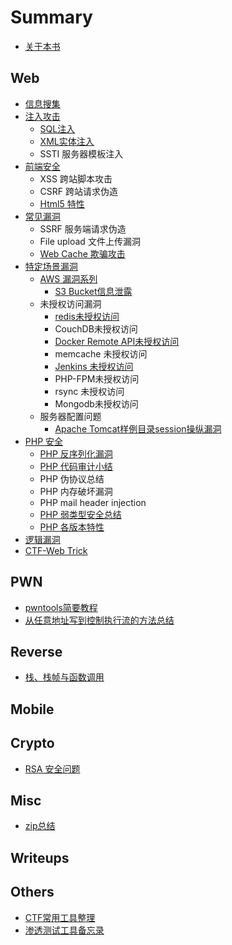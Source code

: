 # Summary

* [关于本书](README.md)

## Web

* [信息搜集](web/xin-xi-sou-ji.md)
* [注入攻击](web/zhu-ru.md)
  * [SQL注入](web/zhu-ru/sqlzhu-ru.md)
  * [XML实体注入](web/zhu-ru/xmlshi-ti-zhu-ru.md) 
  * SSTI 服务器模板注入
* [前端安全](web/qian-duan-an-quan.md)
  * XSS 跨站脚本攻击
  * CSRF 跨站请求伪造
  * [Html5 特性](web/qian-duan-an-quan/html5-te-xing.md)
* [常见漏洞](web/fu-wu-qi-duan-lou-dong.md)
  * SSRF 服务端请求伪造
  * File upload 文件上传漏洞
  * [Web Cache 欺骗攻击](web/fu-wu-qi-duan-lou-dong/web-cache-qi-pian-gong-ji.md)
* [特定场景漏洞](web/qi-ta-lou-dong.md)
  * [AWS 漏洞系列](web/qi-ta-lou-dong/aws-lou-dong-xi-lie.md)
    * [S3 Bucket信息泄露](web/qi-ta-lou-dong/aws-lou-dong-xi-lie/s3-bucketxin-xi-xie-lu.md)
  * 未授权访问漏洞
    * [redis未授权访问](web/qi-ta-lou-dong/rediswei-shou-quan-fang-wen.md)
    * CouchDB未授权访问
    * [Docker Remote API未授权访问](web/qi-ta-lou-dong/docker-remote-apiwei-shou-quan-fang-wen-lou-dong.md)
    * memcache 未授权访问
    * [Jenkins 未授权访问](web/qi-ta-lou-dong/jenkins-wei-shou-quan-fang-wen-lou-dong.md)
    * PHP-FPM未授权访问
    * rsync 未授权访问
    * Mongodb未授权访问
  * 服务器配置问题
    * [Apache Tomcat样例目录session操纵漏洞](web/qi-ta-lou-dong/apache-tomcatyang-li-mu-lu-session-cao-zong-lou-dong.md)
* [PHP 安全](web/php-an-quan.md)
  * [PHP 反序列化漏洞](web/php-an-quan/php-fan-xu-lie-hua-lou-dong.md)
  * [PHP 代码审计小结](web/php-an-quan/php-dai-ma-shen-ji-xiao-jie.md)
  * PHP 伪协议总结
  * PHP 内存破坏漏洞
  * PHP mail header injection
  * [PHP 弱类型安全总结](web/php-an-quan/phpruo-lei-xing-an-quan-zong-jie.md)
  * [PHP 各版本特性](web/php-an-quan/phpge-ban-ben-te-xing.md)
* [逻辑漏洞](web/luo-ji-lou-dong.md)
* [CTF-Web Trick](web/ctf-web-trick.md)

## PWN

* [pwntools简要教程](pwn/pwntoolsjian-yao-jiao-cheng.md)
* [从任意地址写到控制执行流的方法总结](pwn/cong-ren-yi-di-zhi-xie-dao-kong-zhi-zhi-xing-liu-de-fang-fa-zong-jie.md)

## Reverse

* [栈、栈帧与函数调用](pwn/zhan-3001-zhan-zheng-yu-han-shu-diao-yong.md)

## Mobile

## Crypto

- [RSA 安全问题](crypto/rsa-attack.md) 

## Misc

* [zip总结](misc/zipzong-jie.md)

## Writeups

## Others

* [CTF常用工具整理](others/ctfchang-yong-gong-ju-zheng-li.md)
* [渗透测试工具备忘录](others/PenetrationTool.md) 

